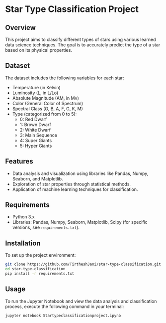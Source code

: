 # Star Type Classification Project

## Overview
This project aims to classify different types of stars using various learned data science techniques. The goal is to accurately predict the type of a star based on its physical properties.

## Dataset
The dataset includes the following variables for each star:
- Temperature (in Kelvin)
- Luminosity (L, in L/Lo)
- Absolute Magnitude (AM, in Mv)
- Color (General Color of Spectrum)
- Spectral Class (O, B, A, F, G, K, M)
- Type (categorized from 0 to 5):
  - 0: Red Dwarf
  - 1: Brown Dwarf
  - 2: White Dwarf
  - 3: Main Sequence
  - 4: Super Giants
  - 5: Hyper Giants

## Features
- Data analysis and visualization using libraries like Pandas, Numpy, Seaborn, and Matplotlib.
- Exploration of star properties through statistical methods.
- Application of machine learning techniques for classification.

## Requirements
- Python 3.x
- Libraries: Pandas, Numpy, Seaborn, Matplotlib, Scipy (for specific versions, see `requirements.txt`).

## Installation
To set up the project environment:
```bash
git clone https://github.com/TirtheshJani/star-type-classification.git
cd star-type-classification
pip install -r requirements.txt
```

## Usage
To run the Jupyter Notebook and view the data analysis and classification process, execute the following command in your terminal:

```bash
jupyter notebook Startypeclassificationproject.ipynb
```
